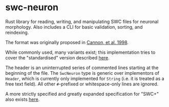 # swc-neuron

Rust library for reading, writing, and manipulating SWC files for neuronal morphology.
Also includes a CLI for basic validation, sorting, and reindexing.

The format was originally proposed in [Cannon, et al. 1998](http://dx.doi.org/10.1016/S0165-0270(98)00091-0).

While commonly used, many variants exist; this implementation tries to cover the "standardised" version described
[here](http://www.neuronland.org/NLMorphologyConverter/MorphologyFormats/SWC/Spec.html).

The header is an uninterrupted series of commented lines starting at the beginning of the file.
The `SwcNeuron` type is generic over implementors of `Header`,
which is currently only implemented for `String` (i.e. it is treated as a free text field).
All other `#`-prefixed or whitespace-only lines are ignored.

A more strictly specified and greatly expanded specification for "SWC+" also exists [here](https://neuroinformatics.nl/swcPlus/).
